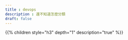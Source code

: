 ```yaml
---
title : devops
description : 還不知道怎麼分類
draft: false
---
```

{{% children style="h3" depth="1" description="true" %}}